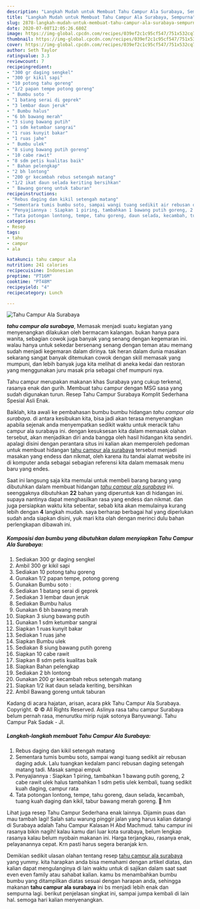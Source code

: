 ```yaml
---
description: "Langkah Mudah untuk Membuat Tahu Campur Ala Surabaya, Sempurna"
title: "Langkah Mudah untuk Membuat Tahu Campur Ala Surabaya, Sempurna"
slug: 2878-langkah-mudah-untuk-membuat-tahu-campur-ala-surabaya-sempurna
date: 2020-07-08T12:05:26.680Z
image: https://img-global.cpcdn.com/recipes/039ef2c1c95cf547/751x532cq70/tahu-campur-ala-surabaya-foto-resep-utama.jpg
thumbnail: https://img-global.cpcdn.com/recipes/039ef2c1c95cf547/751x532cq70/tahu-campur-ala-surabaya-foto-resep-utama.jpg
cover: https://img-global.cpcdn.com/recipes/039ef2c1c95cf547/751x532cq70/tahu-campur-ala-surabaya-foto-resep-utama.jpg
author: Seth Taylor
ratingvalue: 3.3
reviewcount: 7
recipeingredient:
- "300 gr daging sengkel"
- "300 gr kikil sapi"
- "10 potong tahu goreng"
- "1/2 papan tempe potong goreng"
- " Bumbu soto "
- "1 batang serai di geprek"
- "3 lembar daun jeruk"
- " Bumbu halus"
- "6 bh bawang merah"
- "3 siung bawang putih"
- "1 sdm ketumbar sangrai"
- "1 ruas kunyit bakar"
- "1 ruas jahe"
- " Bumbu ulek"
- "8 siung bawang putih goreng"
- "10 cabe rawit"
- "8 sdm petis kualitas baik"
- " Bahan pelengkap"
- "2 bh lontong"
- "200 gr kecambah rebus setengah matang"
- "1/2 ikat daun selada keriting bersihkan"
- " Bawang goreng untuk taburan"
recipeinstructions:
- "Rebus daging dan kikil setengah matang"
- "Sementara tumis bumbu soto, sampai wangi tuang sedikit air rebusan daging aduk. Lalu tuangkan kedalam panci rebusan daging setengah matang tadi. Masak sampai empuk"
- "Penyajiannya : Siapkan 1 piring, tambahkan 1 bawang putih goreng, 2 cabe rawit ulek halus tambahkan 1 sdm petis ulek kembali, tuang sedikit kuah daging, campur rata"
- "Tata potongan lontong, tempe, tahu goreng, daun selada, kecambah, tuang kuah daging dan kikil, tabur bawang merah goreng. 🍲 hm"
categories:
- Resep
tags:
- tahu
- campur
- ala

katakunci: tahu campur ala 
nutrition: 241 calories
recipecuisine: Indonesian
preptime: "PT16M"
cooktime: "PT48M"
recipeyield: "4"
recipecategory: Lunch

---
```



![Tahu Campur Ala Surabaya](https://img-global.cpcdn.com/recipes/039ef2c1c95cf547/751x532cq70/tahu-campur-ala-surabaya-foto-resep-utama.jpg)

<b><i>tahu campur ala surabaya</i></b>, Memasak menjadi suatu kegiatan yang menyenangkan dilakukan oleh bermacam kalangan. bukan hanya para wanita, sebagian cowok juga banyak yang senang dengan kegemaran ini. walau hanya untuk sekedar bersenang senang dengan teman atau memang sudah menjadi kegemaran dalam dirinya. tak heran dalam dunia masakan sekarang sangat banyak ditemukan cowok dengan skill memasak yang mumpuni, dan lebih banyak juga kita melihat di aneka kedai dan restoran yang menggunakan juru masak pria sebagai chef mumpuni nya.

Tahu campur merupakan makanan khas Surabaya yang cukup terkenal, rasanya enak dan gurih. Membuat tahu campur dengan MSG sasa yang sudah digunakan turun. Resep Tahu Campur Surabaya Komplit Sederhana Spesial Asli Enak.

Baiklah, kita awali ke pembahasan bumbu bumbu hidangan <i>tahu campur ala surabaya</i>. di antara kesibukan kita, bisa jadi akan terasa menyenangkan apabila sejenak anda menyempatkan sedikit waktu untuk meracik tahu campur ala surabaya ini. dengan kesuksesan kita dalam memasak olahan tersebut, akan menjadikan diri anda bangga oleh hasil hidangan kita sendiri. apalagi disini dengan perantara situs ini kalian akan memperoleh pedoman untuk membuat hidangan <u>tahu campur ala surabaya</u> tersebut menjadi masakan yang endess dan nikmat, oleh karena itu tandai alamat website ini di komputer anda sebagai sebagian referensi kita dalam memasak menu baru yang endes.


Saat ini langsung saja kita memulai untuk membeli barang barang yang dibutuhkan dalam membuat hidangan <u><i>tahu campur ala surabaya</i></u> ini. seenggaknya dibutuhkan <b>22</b> bahan yang diperuntuk kan di hidangan ini. supaya nantinya dapat menghasilkan rasa yang endess dan nikmat. dan juga persiapkan waktu kita sebentar, sebab kita akan memulainya kurang lebih dengan <b>4</b> langkah mudah. saya berharap berbagai hal yang diperlukan sudah anda siapkan disini, yuk mari kita olah dengan merinci dulu bahan perlengkapan dibawah ini.

<!--inarticleads1-->

##### Komposisi dan bumbu yang dibutuhkan dalam menyiapkan Tahu Campur Ala Surabaya:

1. Sediakan 300 gr daging sengkel
1. Ambil 300 gr kikil sapi
1. Sediakan 10 potong tahu goreng
1. Gunakan 1/2 papan tempe, potong goreng
1. Gunakan  Bumbu soto :
1. Sediakan 1 batang serai di geprek
1. Sediakan 3 lembar daun jeruk
1. Sediakan  Bumbu halus
1. Gunakan 6 bh bawang merah
1. Siapkan 3 siung bawang putih
1. Gunakan 1 sdm ketumbar sangrai
1. Siapkan 1 ruas kunyit bakar
1. Sediakan 1 ruas jahe
1. Siapkan  Bumbu ulek
1. Sediakan 8 siung bawang putih goreng
1. Siapkan 10 cabe rawit
1. Siapkan 8 sdm petis kualitas baik
1. Siapkan  Bahan pelengkap
1. Sediakan 2 bh lontong
1. Gunakan 200 gr kecambah rebus setengah matang
1. Siapkan 1/2 ikat daun selada keriting, bersihkan
1. Ambil  Bawang goreng untuk taburan


Kadang di acara hajatan, arisan, acara pkk Tahu Campur Ala Surabaya. Copyright. © © All Rights Reserved. Aslinya rasa tahu campur Surabaya belum pernah rasa, menurutku mirip rujak sotonya Banyuwangi. Tahu Campur Pak Sadak - Jl. 

<!--inarticleads2-->

##### Langkah-langkah membuat Tahu Campur Ala Surabaya:

1. Rebus daging dan kikil setengah matang
1. Sementara tumis bumbu soto, sampai wangi tuang sedikit air rebusan daging aduk. Lalu tuangkan kedalam panci rebusan daging setengah matang tadi. Masak sampai empuk
1. Penyajiannya : Siapkan 1 piring, tambahkan 1 bawang putih goreng, 2 cabe rawit ulek halus tambahkan 1 sdm petis ulek kembali, tuang sedikit kuah daging, campur rata
1. Tata potongan lontong, tempe, tahu goreng, daun selada, kecambah, tuang kuah daging dan kikil, tabur bawang merah goreng. 🍲 hm


Lihat juga resep Tahu Campur Sederhana enak lainnya. Dijamin puas dan mau tambah lagi! Salah satu warung pinggir jalan yang harus kalian datangi di Surabaya adalah Tahu Campur Kalasan H Abd Machmud. tahu campur ini rasanya bikin nagih! kalau kamu dari luar kota surabaya, belum lengkap rasanya kalau belum nyobain makanan ini. Harga terjangkau, rasanya enak, pelayanannya cepat. Krn pasti harus segera beranjak krn. 

Demikian sedikit ulasan olahan tentang resep <u>tahu campur ala surabaya</u> yang yummy. kita harapkan anda bisa memahami dengan artikel diatas, dan kalian dapat mengulanginya di lain waktu untuk di sajikan dalam saat saat even even family atau sahabat kalian. kamu bs menambahkan bumbu bumbu yang ditampilkan diatas sesuai dengan harapan anda, sehingga makanan <b>tahu campur ala surabaya</b> ini bs menjadi lebih enak dan sempurna lagi. berikut penjelasan singkat ini, sampai jumpa kembali di lain hal. semoga hari kalian menyenangkan.
